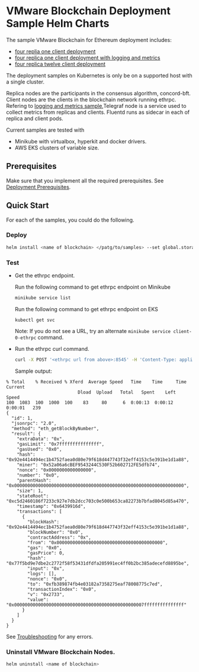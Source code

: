 # VMware Blockchain Deployment Sample Helm Charts
The sample VMware Blockchain for Ethereum deployment includes:
- [four replia one client deployment](./vmbc-four-node-one-client-deployment)
- [four replica one client deployment with logging and metrics](./vmbc-four-node-one-client-deployment-with-logging-and-metrics)
- [four replica twelve client deployment](./vmbc-four-node-twelve-client-deployment)

The deployment samples on Kubernetes is only be on a supported host with a single cluster.

Replica nodes are the participants in the consensus algorithm, concord-bft. Client nodes are the clients in the blockchain network running ethrpc.\
Refering to [logging and metrics sample](),Telegraf node is a service used to collect metrics from replicas and clients. Fluentd runs as sidecar in each of replica and client pods.

Current samples are tested with
- Minikube with virtualbox, hyperkit and docker drivers.
- AWS EKS clusters of variable size.

## Prerequisites
Make sure that you implement all the required prerequisites. See [Deployment Prerequisites](./../README.md).

## Quick Start
For each of the samples, you could do the following.
### Deploy
```sh
helm install <name of blockchain> </patg/to/samples> --set global.storageClassName=<standard for minukube or gp2 for AWS EKS> --set global.imageCredentials.registry=<registry address> --set global.imageCredentials.username=<username> --set global.imageCredentials.password=<password>
```
### Test
- Get the ethrpc endpoint.

  Run the following command to get ethrpc endpoint on Minikube
  ```sh
  minikube service list
  ```
    
  Run the following command to get ethrpc endpoint on EKS
  ```
  kubectl get svc
  ```
  
  Note: If you do not see a URL, try an alternate ```minikube service client-0-ethrpc``` command.
- Run the ethrpc curl command.
    ```sh
    curl -X POST '<ethrpc url from above>:8545' -H 'Content-Type: application/json' -H "Accept: application/json" -d '{"id": 1, "jsonrpc":"2.0","method": "eth_getBlockByNumber","params": ["0x00",true]}' | jq
    ```
  Sample output:
```
% Total    % Received % Xferd  Average Speed   Time    Time     Time  Current
                           Dload  Upload   Total   Spent    Left  Speed
100  1083  100  1000  100    83     80      6  0:00:13  0:00:12  0:00:01   239
{
  "id": 1,
  "jsonrpc": "2.0",
  "method": "eth_getBlockByNumber",
  "result": {
    "extraData": "0x",
    "gasLimit": "0x7fffffffffffffff",
    "gasUsed": "0x0",
    "hash": "0x92e4414494ec1b4752faea0d80e79f618d447743f32eff4153c5e391be1d1a88",
    "miner": "0x52a06a6cBEF9543244C530F52b602712FE5dfb74",
    "nonce": "0x0000000000000000",
    "number": "0x0",
    "parentHash": "0x0000000000000000000000000000000000000000000000000000000000000000",
    "size": 1,
    "stateRoot": "0xc5d2460186f7233c927e7db2dcc703c0e500b653ca82273b7bfad8045d85a470",
    "timestamp": "0x6439916d",
    "transactions": [
      {
        "blockHash": "0x92e4414494ec1b4752faea0d80e79f618d447743f32eff4153c5e391be1d1a88",
        "blockNumber": "0x0",
        "contractAddress": "0x",
        "from": "0x0000000000000000000000000000000000000000",
        "gas": "0x0",
        "gasPrice": 0,
        "hash": "0x77f5bd9e7dbe2c2772f58f53431dfdfa205991ec4ff0b2bc385adecefd8895be",
        "input": "0x",
        "logs": [],
        "nonce": "0x0",
        "to": "0xfb389874fb4e03182a7358275eaf78008775c7ed",
        "transactionIndex": "0x0",
        "v": "0x2733",
        "value": "0x0000000000000000000000000000000000000000000000007fffffffffffffff"
      }
    ]
  }
}
 ```
    
  See [Troubleshooting](./Troubleshooting.md) for any errors.
  
### Uninstall VMware Blockchain Nodes.
```sh
helm uninstall <name of blockchain>
```
